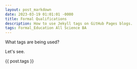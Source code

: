 ```yaml
---
layout: post_markdown
date: 2023-03-19 01:01:01 -0000
title: Formal Qualifications
description: How to use Jekyll tags on GitHub Pages blogs.
tags: Formal_Education All Science BA
---
```



What tags are being used?

Let's see.

{{ post.tags }}
